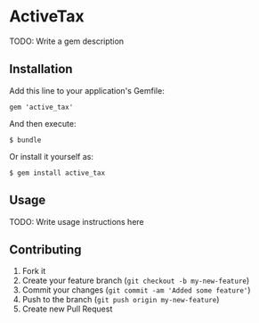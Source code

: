 # ActiveTax

TODO: Write a gem description

## Installation

Add this line to your application's Gemfile:

    gem 'active_tax'

And then execute:

    $ bundle

Or install it yourself as:

    $ gem install active_tax

## Usage

TODO: Write usage instructions here

## Contributing

1. Fork it
2. Create your feature branch (`git checkout -b my-new-feature`)
3. Commit your changes (`git commit -am 'Added some feature'`)
4. Push to the branch (`git push origin my-new-feature`)
5. Create new Pull Request
